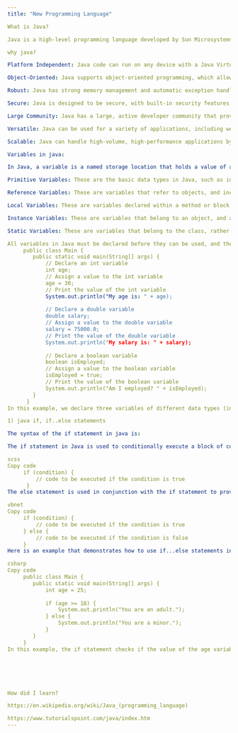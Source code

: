```yaml
---
title: "New Programming Language"

What is Java?

Java is a high-level programming language developed by Sun Microsystems (now owned by Oracle) in the mid-1990s. It is a class-based, object-oriented language that is designed to be portable and run on any platform, allowing developers to write code once and run it anywhere. Java is widely used for developing desktop applications, mobile apps, and web-based applications, as well as for building server-side applications and games.

why java?

Platform Independent: Java code can run on any device with a Java Virtual Machine, which eliminates the need for recompilation.

Object-Oriented: Java supports object-oriented programming, which allows for the creation of modular and reusable code.

Robust: Java has strong memory management and automatic exception handling, making it more reliable and less prone to crashes.

Secure: Java is designed to be secure, with built-in security features such as type-safe objects and automatic memory management.

Large Community: Java has a large, active developer community that provides ongoing support, development, and improvement to the language.

Versatile: Java can be used for a variety of applications, including web, mobile, desktop, and enterprise applications.

Scalable: Java can handle high-volume, high-performance applications by using multiple threads to handle multiple tasks simultaneously.

Variables in java:

In Java, a variable is a named storage location that holds a value of a specific data type. There are several types of variables in Java, including:

Primitive Variables: These are the basic data types in Java, such as int, float, double, char, and boolean.

Reference Variables: These are variables that refer to objects, and include arrays and class objects.

Local Variables: These are variables declared within a method or block, and are only accessible within that scope.

Instance Variables: These are variables that belong to an object, and are accessible from any method within the object's class.

Static Variables: These are variables that belong to the class, rather than to an individual object, and are shared among all objects of the same class.

All variables in Java must be declared before they can be used, and the declaration must specify the data type of the variable. The value of a variable can be changed throughout the life of a program.
     public class Main {
        public static void main(String[] args) {
            // Declare an int variable
            int age;
            // Assign a value to the int variable
            age = 30;
            // Print the value of the int variable
            System.out.println("My age is: " + age);
 
            // Declare a double variable
            double salary;
            // Assign a value to the double variable
            salary = 75000.0;
            // Print the value of the double variable
            System.out.println("My salary is: " + salary);
 
            // Declare a boolean variable
            boolean isEmployed;
            // Assign a value to the boolean variable
            isEmployed = true;
            // Print the value of the boolean variable
            System.out.println("Am I employed? " + isEmployed);
        }
      }
In this example, we declare three variables of different data types (int, double, and boolean) and assign values to them. The values of the variables can be printed to the console using the System.out.println() method.

1) java if, if..else statements

The syntax of the if statement in java is:

The if statement in Java is used to conditionally execute a block of code based on whether a given condition is true or false. The basic syntax of an if statement is as follows:

scss
Copy code
     if (condition) {
         // code to be executed if the condition is true
      }
The else statement is used in conjunction with the if statement to provide an alternative block of code to be executed if the condition in the if statement is false. The basic syntax of an if...else statement is as follows:

vbnet
Copy code
     if (condition) {
         // code to be executed if the condition is true
     } else {
         // code to be executed if the condition is false
     }
Here is an example that demonstrates how to use if...else statements in Java:

csharp
Copy code
     public class Main {
        public static void main(String[] args) {
            int age = 25;
   
            if (age >= 18) {
                System.out.println("You are an adult.");
            } else {
                System.out.println("You are a minor.");
            }
        }
     }
In this example, the if statement checks if the value of the age variable is greater than or equal to 18. If the condition is true, the message "You are an adult." is printed. If the condition is false, the message "You are a minor." is printed.






How did I learn?

https://en.wikipedia.org/wiki/Java_(programming_language)

https://www.tutorialspoint.com/java/index.htm
---
```

